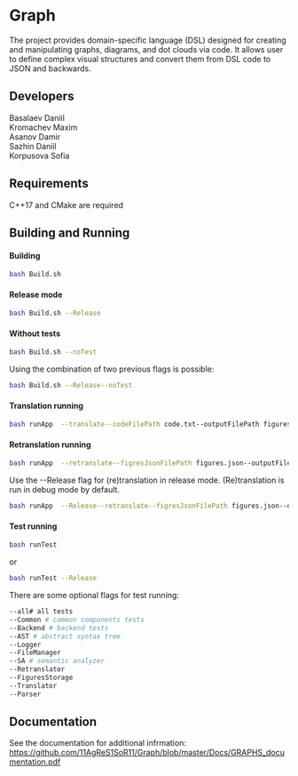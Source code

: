 # Graph

The project provides domain-specific language (DSL) designed for creating and manipulating graphs, diagrams, and dot clouds via code. It allows user to define complex visual structures and convert them from DSL code to JSON and backwards. 

## Developers

Basalaev Daniil\
Kromachev Maxim\
Asanov Damir\
Sazhin Daniil\
Korpusova Sofia

## Requirements

C++17 and CMake are required

## Building and Running

#### Building

```bash
bash Build.sh
```
#### Release mode
```bash
bash Build.sh --Release
```
#### Without tests
```bash
bash Build.sh --noTest
```
Using the combination of two previous flags is possible:
```bash
bash Build.sh --Release--noTest
```

#### Translation running
```bash
bash runApp  --translate--codeFilePath code.txt--outputFilePath figures.json--logFilePath log.log
```

#### Retranslation running
```bash
bash runApp  --retranslate--figresJsonFilePath figures.json--outputFilePath code.txt--logFilePath log.log
```
Use the --Release flag for (re)translation in release mode. (Re)translation is run in debug mode by default. 

```bash
bash runApp  --Release--retranslate--figresJsonFilePath figures.json--outputFilePath code.txt--logFilePath log.log
```
#### Test running
```bash
bash runTest
```
or

```bash
bash runTest --Release
```
There are some optional flags for test running:

```bash
--all# all tests
--Common # common components tests
--Backend # backend tests
--AST # abstract syntax tree
--Logger
--FileManager
--SA # semantic analyzer
--Retranslator
--FiguresStorage
--Translator
--Parser

```
## Documentation

See the documentation for additional infrmation:
<https://github.com/11AgReS1SoR11/Graph/blob/master/Docs/GRAPHS_documentation.pdf>


